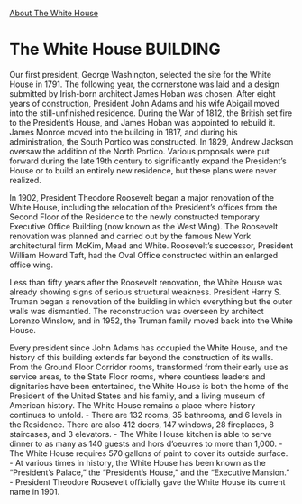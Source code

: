 [About The White House](https://www.whitehouse.gov/about-the-white-house/)

# 					The White House BUILDING				

Our first president, George Washington, selected the site for the White House in 1791. The following year, the cornerstone was laid and a design submitted by Irish-born architect James Hoban was chosen. After eight years of construction, President John Adams and his wife Abigail moved into the still-unfinished residence. During the War of 1812, the British set fire to the President’s House, and James Hoban was appointed to rebuild it. James Monroe moved into the building in 1817, and during his administration, the South Portico was constructed. In 1829, Andrew Jackson oversaw the addition of the North Portico. Various proposals were put forward during the late 19th century to significantly expand the President’s House or to build an entirely new residence, but these plans were never realized.

In 1902, President Theodore Roosevelt began a major renovation of the White House, including the relocation of the President’s offices from the Second Floor of the Residence to the newly constructed temporary Executive Office Building (now known as the West Wing). The Roosevelt renovation was planned and carried out by the famous New York architectural firm McKim, Mead and White. Roosevelt’s successor, President William Howard Taft, had the Oval Office constructed within an enlarged office wing.

Less than fifty years after the Roosevelt renovation, the White House was already showing signs of serious structural weakness. President Harry S. Truman began a renovation of the building in which everything but the outer walls was dismantled. The reconstruction was overseen by architect Lorenzo Winslow, and in 1952, the Truman family moved back into the White House.

Every president since John Adams has occupied the White House, and the history of this building extends far beyond the construction of its walls. From the Ground Floor Corridor rooms, transformed from their early use as service areas, to the State Floor rooms, where countless leaders and dignitaries have been entertained, the White House is both the home of the President of the United States and his family, and a living museum of American history. The White House remains a place where history continues to unfold.
    - There are 132 rooms, 35 bathrooms, and 6 levels in the Residence. There are also 412 doors, 147 windows, 28 fireplaces, 8 staircases, and 3 elevators.
    - The White House kitchen is able to serve dinner to as many as 140 guests and hors d’oeuvres to more than 1,000.
    - The White House requires 570 gallons of paint to cover its outside surface.
    - At various times in history, the White House has been known as the “President’s Palace,” the “President’s House,” and the “Executive Mansion.”
    - President Theodore Roosevelt officially gave the White House its current name in 1901.
